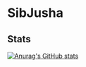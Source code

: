 # SibJusha
<h2>Stats</h2>

[![Anurag's GitHub stats](https://github-readme-stats.vercel.app/api?username=SibJusha)](https://github.com/anuraghazra/github-readme-stats)

